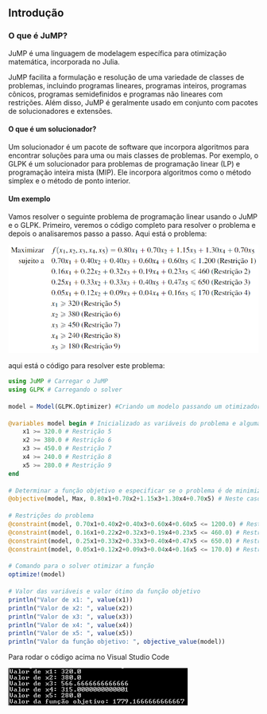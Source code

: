 ## Introdução

### O que é JuMP?

JuMP é uma linguagem de modelagem específica para otimização matemática, incorporada no Julia.

JuMP facilita a formulação e resolução de uma variedade de classes de problemas, incluindo programas lineares, programas inteiros, programas cônicos, programas semidefinidos e 
programas não lineares com restrições. Além disso, JuMP é geralmente usado em conjunto com pacotes de solucionadores e extensões.

#### O que é um solucionador?

Um solucionador é um pacote de software que incorpora algoritmos para encontrar soluções para uma ou mais classes de problemas.
Por exemplo, o GLPK é um solucionador para problemas de programação linear (LP) e programação inteira mista (MIP). Ele incorpora algoritmos como o método simplex e o método de ponto interior.

#### Um exemplo

Vamos resolver o seguinte problema de programação linear usando o JuMP e o GLPK. Primeiro, veremos o código completo para resolver o problema e depois o analisaremos passo a passo.
Aqui está o problema:

![Alt text](https://github.com/petimatematica/intro_otimizacao_linear/blob/main/Problema.PNG)

aqui está o código para resolver este problema:

```julia
using JuMP # Carregar o JuMP
using GLPK # Carregando o solver

model = Model(GLPK.Optimizer) #Criando um modelo passando um otimizador para a função Model

@variables model begin # Inicializado as variáveis do problema e algumas das restrições
    x1 >= 320.0 # Restrição 5
    x2 >= 380.0 # Restrição 6
    x3 >= 450.0 # Restrição 7
    x4 >= 240.0 # Restrição 8
    x5 >= 280.0 # Restrição 9
end

# Determinar a função objetivo e especificar se o problema é de minimização ou de maximização
@objective(model, Max, 0.80x1+0.70x2+1.15x3+1.30x4+0.70x5) # Neste caso o problema é de maximização

# Restrições do problema
@constraint(model, 0.70x1+0.40x2+0.40x3+0.60x4+0.60x5 <= 1200.0) # Restrição 1
@constraint(model, 0.16x1+0.22x2+0.32x3+0.19x4+0.23x5 <= 460.0) # Restrição 2
@constraint(model, 0.25x1+0.33x2+0.33x3+0.40x4+0.47x5 <= 650.0) # Restrição 3
@constraint(model, 0.05x1+0.12x2+0.09x3+0.04x4+0.16x5 <= 170.0) # Restrição 4

# Comando para o solver otimizar a função
optimize!(model)

# Valor das variáveis e valor ótimo da função objetivo
println("Valor de x1: ", value(x1))
println("Valor de x2: ", value(x2))
println("Valor de x3: ", value(x3))
println("Valor de x4: ", value(x4))
println("Valor de x5: ", value(x5))
println("Valor da função objetivo: ", objective_value(model))
```

Para rodar o código acima no Visual Studio Code

![Alt text](https://github.com/petimatematica/intro_otimizacao_linear/blob/main/Resultado.PNG)

